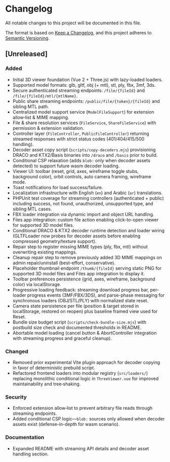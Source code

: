 # Changelog

All notable changes to this project will be documented in this file.

The format is based on [Keep a Changelog](https://keepachangelog.com/en/1.1.0/),
and this project adheres to [Semantic Versioning](https://semver.org/spec/v2.0.0.html).

## [Unreleased]

### Added

- Initial 3D viewer foundation (Vue 2 + Three.js) with lazy-loaded loaders.
- Supported model formats: glb, gltf, obj (+ mtl), stl, ply, fbx, 3mf, 3ds.
- Secure authenticated streaming endpoints: `/file/{fileId}` and `/file/{fileId}/mtl/{mtlName}`.
- Public share streaming endpoints: `/public/file/{token}/{fileId}` and sibling MTL path.
- Centralized model support service (`ModelFileSupport`) for extension allow‑list & MIME mapping.
- File & share resolution services (`FileService`, `ShareFileService`) with permission & extension validation.
- Controller layer (`FileController`, `PublicFileController`) returning streamed responses with strict status codes (401/404/415/500 handling).
- Decoder asset copy script (`scripts/copy-decoders.mjs`) provisioning DRACO and KTX2/Basis binaries into `/draco` and `/basis` prior to build.
- Conditional CSP relaxation (adds `blob:` only when decoder assets detected) to support future wasm decoder loading.
- Viewer UI: toolbar (reset, grid, axes, wireframe toggle stubs, background color), orbit controls, auto camera framing, wireframe mode.
- Toast notifications for load success/failure.
- Localization infrastructure with English (`en`) and Arabic (`ar`) translations.
- PHPUnit test coverage for streaming controllers (authenticated + public) including success, not found, unauthorized, unsupported type, and sibling MTL cases.
- FBX loader integration via dynamic import and object URL handling.
- Files app integration: custom file action enabling click-to-open viewer for supported 3D model files.
- Conditional DRACO & KTX2 decoder runtime detection and loader wiring (GLTFLoader now probes for decoder assets before enabling compressed geometry/texture support).
- Repair step to register missing MIME types (ply, fbx, mtl) without overwriting existing mappings.
- Cleanup repair step to remove previously added 3D MIME mappings on admin repair/uninstall (best-effort, conservative).
- Placeholder thumbnail endpoint `/thumb/{fileId}` serving static PNG for supported 3D model files and Files app integration to display it.
- Toolbar preferences persistence (grid, axes, wireframe, background color) via localStorage.
- Progressive loading feedback: streaming download progress bar, per-loader progress events (3MF/FBX/3DS), and parse-phase messaging for synchronous loaders (OBJ/STL/PLY) with normalized state reset.
- Camera state persistence per file (position & target stored in localStorage, restored on reopen) plus baseline framed view used for Reset.
- Bundle size budget script (`scripts/check-bundle-size.mjs`) with postbuild size check and documented thresholds in README.
- Abortable model loading (cancel button & AbortController integration with streaming progress and graceful cleanup).

### Changed

- Removed prior experimental Vite plugin approach for decoder copying in favor of deterministic prebuild script.
- Refactored frontend loaders into modular registry (`src/loaders/`) replacing monolithic conditional logic in `ThreeViewer.vue` for improved maintainability and tree‑shaking.

### Security

- Enforced extension allow‑list to prevent arbitrary file reads through streaming endpoints.
- Added conditional CSP logic—`blob:` sources only allowed when decoder assets exist (defense-in-depth for wasm scenario).

### Documentation

- Expanded README with streaming API details and decoder asset handling section.
